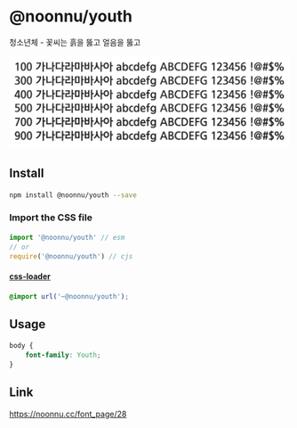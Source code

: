# @noonnu/youth

청소년체 - 꽃씨는 흙을 뚫고 얼음을 뚫고

![example](./example.png)

## Install

```bash
npm install @noonnu/youth --save
```

### Import the CSS file

```js
import '@noonnu/youth' // esm
// or
require('@noonnu/youth') // cjs
```

#### [css-loader](https://github.com/webpack-contrib/css-loader)

```css
@import url('~@noonnu/youth');
```

## Usage

```css
body {
    font-family: Youth;
}
```

## Link

https://noonnu.cc/font_page/28
